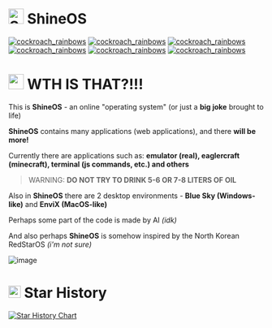 # <a href="https://emoji.gg/emoji/97190-starrymoon"><img src="https://cdn3.emoji.gg/emojis/97190-starrymoon.png" width="30px" height="30px" alt="StarryMoon"></a> ShineOS
[![cockroach_rainbows](https://cdn3.emoji.gg/emojis/34027-cockroach-rainbows.gif)](https://emoji.gg/emoji/34027-cockroach-rainbows) [![cockroach_rainbows](https://cdn3.emoji.gg/emojis/34027-cockroach-rainbows.gif)](https://emoji.gg/emoji/34027-cockroach-rainbows) [![cockroach_rainbows](https://cdn3.emoji.gg/emojis/34027-cockroach-rainbows.gif)](https://emoji.gg/emoji/34027-cockroach-rainbows) [![cockroach_rainbows](https://cdn3.emoji.gg/emojis/34027-cockroach-rainbows.gif)](https://emoji.gg/emoji/34027-cockroach-rainbows) [![cockroach_rainbows](https://cdn3.emoji.gg/emojis/34027-cockroach-rainbows.gif)](https://emoji.gg/emoji/34027-cockroach-rainbows) [![cockroach_rainbows](https://cdn3.emoji.gg/emojis/34027-cockroach-rainbows.gif)](https://emoji.gg/emoji/34027-cockroach-rainbows)

# <a href="https://emoji.gg/emoji/8208-shocked"><img src="https://cdn3.emoji.gg/emojis/8208-shocked.png" width="30px" height="30px" alt="shocked"></a> **WTH IS THAT?!!!**

This is **ShineOS** - an online "operating system" (or just a **big joke** brought to life)

**ShineOS** contains many applications (web applications), and there **will be more!**

Currently there are applications such as: **emulator (real), eaglercraft (minecraft), terminal (js commands, etc.) and others**

> WARNING: **DO NOT TRY TO DRINK 5-6 OR 7-8 LITERS OF OIL**
> 
Also in **ShineOS** there are 2 desktop environments - **Blue Sky (Windows-like)** and **EnviX (MacOS-like)**

Perhaps some part of the code is made by AI *(idk)*

And also perhaps **ShineOS** is somehow inspired by the North Korean RedStarOS *(i'm not sure)*

![image](https://github.com/user-attachments/assets/81974600-70bd-474c-a8f0-fa175be7198a)

# <a href="https://emoji.gg/emoji/7665-msp-fame-star-golden"><img src="https://cdn3.emoji.gg/emojis/7665-msp-fame-star-golden.png" width="24px" height="24px" alt="MSP_Fame_Star_Golden"></a> Star History

[![Star History Chart](https://api.star-history.com/svg?repos=Forbirdden/ShineOS&type=Date)](https://www.star-history.com/#Forbirdden/ShineOS&Date)
